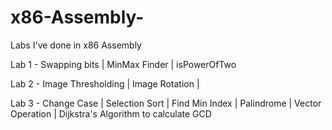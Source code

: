 # x86-Assembly-
Labs I've done in x86 Assembly

Lab 1 - Swapping bits | MinMax Finder | isPowerOfTwo

Lab 2 - Image Thresholding | Image Rotation | 

Lab 3 - Change Case | Selection Sort | Find Min Index | Palindrome | 			Vector Operation | Dijkstra's Algorithm to calculate GCD
